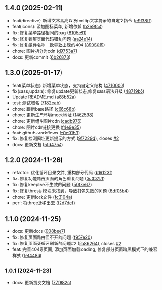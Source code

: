 

## 1.4.0 (2025-02-11)

* feat(directive): 新增文本高亮以及tooltip文字提示的自定义指令 ([e9f38ff](https://github.com/wangxiaoze-view/sim-admin/commit/e9f38ff))
* feat(icons): 添加图标菜单, 新增依赖 ([b2e9fc4](https://github.com/wangxiaoze-view/sim-admin/commit/b2e9fc4))
* fix: 修复菜单路径相同的bug ([8105e81](https://github.com/wangxiaoze-view/sim-admin/commit/8105e81))
* fix: 修复锁屏页面代码错乱问题 ([aa24e14](https://github.com/wangxiaoze-view/sim-admin/commit/aa24e14))
* fix: 修复组件名称一致导致出现的404 ([3595015](https://github.com/wangxiaoze-view/sim-admin/commit/3595015))
* chore: 图片拆分为cdn ([d9753a7](https://github.com/wangxiaoze-view/sim-admin/commit/d9753a7))
* docs: 更新commit ([6b26873](https://github.com/wangxiaoze-view/sim-admin/commit/6b26873))

## 1.3.0 (2025-01-17)

* feat(菜单状态): 新增菜单状态，支持自定义结构 ([4710000](https://github.com/wangxiaoze-view/sim-admin/commit/4710000))
* fix(sass,update): 修复update更新状态,修复sass语法升级 ([48719b5](https://github.com/wangxiaoze-view/sim-admin/commit/48719b5))
* Update README.md ([a88b52a](https://github.com/wangxiaoze-view/sim-admin/commit/a88b52a))
* test: 测试域名 ([7182cab](https://github.com/wangxiaoze-view/sim-admin/commit/7182cab))
* chore: 跟新base路径 ([c66c68b](https://github.com/wangxiaoze-view/sim-admin/commit/c66c68b))
* chore: 更新生产环境mock地址 ([1462598](https://github.com/wangxiaoze-view/sim-admin/commit/1462598))
* chore: 更新组件图片cdn ([cadb976](https://github.com/wangxiaoze-view/sim-admin/commit/cadb976))
* chore: 图片cdn链接更换 ([f4e9e35](https://github.com/wangxiaoze-view/sim-admin/commit/f4e9e35))
* feat: github-workflows ([c0c91b3](https://github.com/wangxiaoze-view/sim-admin/commit/c0c91b3))
* fix: 修复检测网址更新提示的方式 ([9f7229d](https://github.com/wangxiaoze-view/sim-admin/commit/9f7229d)), closes [#2](https://github.com/wangxiaoze-view/sim-admin/issues/2)
* docs: 更新文档 ([5fd4754](https://github.com/wangxiaoze-view/sim-admin/commit/5fd4754))

## 1.2.0 (2024-11-26)

* refactor: 优化循环目录文件, 重构部分代码 ([b16123f](https://github.com/wangxiaoze-view/sim-admin/commit/b16123f))
* fix: 修复功能路由页面的角色重复问题 ([5c357b1](https://github.com/wangxiaoze-view/sim-admin/commit/5c357b1))
* fix: 修复keeplive不生效的问题 ([50f8e67](https://github.com/wangxiaoze-view/sim-admin/commit/50f8e67))
* fix: 修复thresjs 模块未找到，导致打包失败的问题 ([6df08b4](https://github.com/wangxiaoze-view/sim-admin/commit/6df08b4))
* chore: 更新lock文件 ([fc3104a](https://github.com/wangxiaoze-view/sim-admin/commit/fc3104a))
* perf: 将three迁移出去 ([f2d7dcf](https://github.com/wangxiaoze-view/sim-admin/commit/f2d7dcf))

## 1.1.0 (2024-11-25)

* docs: 更新docs ([008bee7](https://github.com/wangxiaoze-view/sim-admin/commit/008bee7))
* fix: 修复页面路由但不开的问题 ([f957e20](https://github.com/wangxiaoze-view/sim-admin/commit/f957e20))
* fix: 修复页面死循环刷新的问题#2 ([5b86264](https://github.com/wangxiaoze-view/sim-admin/commit/5b86264)), closes [#2](https://github.com/wangxiaoze-view/sim-admin/issues/2)
* feat: 完善404等页面, 添加页面加载loading, 修复部分页面暗黑模式下的兼容样式 ([1ef448d](https://github.com/wangxiaoze-view/sim-admin/commit/1ef448d))

## <small>1.0.1 (2024-11-23)</small>

* docs: 更新提交文档 ([77f982c](https://github.com/wangxiaoze-view/sim-admin/commit/77f982c))
